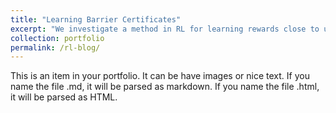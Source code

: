 ```yaml
---
title: "Learning Barrier Certificates"
excerpt: "We investigate a method in RL for learning rewards close to unsafe states in continuous environments with "zero" training time error and see how well it adapts to higher-dimensions.  1<br/><img src='/images/500x300.png'>"
collection: portfolio
permalink: /rl-blog/
---
```


This is an item in your portfolio. It can be have images or nice text. If you name the file .md, it will be parsed as markdown. If you name the file .html, it will be parsed as HTML. 
